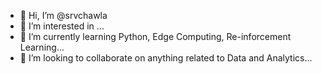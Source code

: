 - 👋 Hi, I’m @srvchawla
- 👀 I’m interested in ...
- 🌱 I’m currently learning Python, Edge Computing, Re-inforcement Learning...
- 💞️ I’m looking to collaborate on anything related to Data and Analytics...

<!---
srvchawla/srvchawla is a ✨ special ✨ repository because its `README.md` (this file) appears on your GitHub profile.
You can click the Preview link to take a look at your changes.
--->
